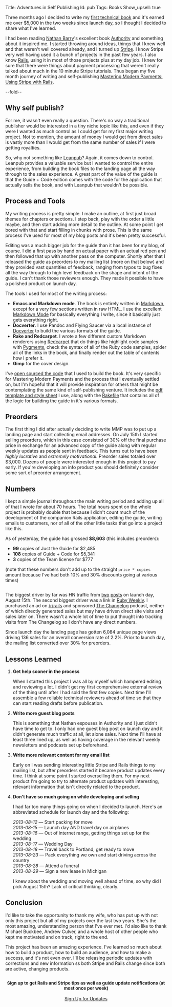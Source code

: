 Title: Adventures in Self Publishing
Id:    pub
Tags:  Books
Show_upsell: true

[mmp]: https://www.petekeen.net/mastering-modern-payments
[leanpub]: https://leanpub.com
[nathan]: http://nathanbarry.com
[authority]: http://nathanbarry.com/authority/
[docverter]: http://www.docverter.com
[redcarpet]: https://github.com/vmg/redcarpet
[markdown]: http://daringfireball.net/projects/markdown/
[markdown-mode]: http://jblevins.org/projects/markdown-mode/
[pygments-rb]: https://github.com/tmm1/pygments.rb
[mmp-builder]: https://github.com/peterkeen/mmp-builder
[pdf-template]: https://github.com/peterkeen/mmp-builder/blob/master/template.erb
[mmp-rakefile]: https://github.com/peterkeen/mmp-builder/blob/master/Rakefile
[hn-me]: https://news.ycombinator.com/item?id=6217792
[hn-jstorimer]: https://news.ycombinator.com/item?id=6220724
[/r/rails]: http://www.reddit.com/r/rails
[changelog]: http://thechangelog.com/101/
[ruby-weekly]: http://rubyweekly.com/archive/159.html
[stripe]: https://stripe.com
[rails]: http://rubyonrails.org

Three months ago I decided to write my [first technical book][mmp] and it's earned me over $5,000 in the two weeks since launch day, so I thought I decided to share what I've learned.

I had been reading [Nathan Barry][nathan]'s excellent book [Authority][authority] and something about it inspired me. I started throwing around ideas, things that I knew well and that weren't well covered already, and I turned up [Stripe][stripe]. I know Stripe very well having used it a bunch of projects in the past few years. I also know [Rails][rails], using it in most of those projects plus at my day job. I knew for sure that there were things about payment processing that weren't really talked about much in the 10 minute Stripe tutorials. Thus began my five month journey of writing and self-publishing [Mastering Modern Payments: Using Stripe with Rails][mmp].

--fold--

## Why self publish?

For me, it wasn't even really a question. There's no way a traditional publisher would be interested in a tiny niche topic like this, and even if they were I wanted as much control as I could get for my first major writing project. Not to mention, the amount of money I would get from direct sales is vastly more than I would get from the same number of sales if I were getting royalties.

So, why not something like [Leanpub][leanpub]? Again, it comes down to control. Leanpub provides a valuable service but I wanted to control the entire experience, from building the book files to the landing page all the way through to the sales experience. A great part of the value of the guide is that the Guide + Code edition comes with the code for the application that actually sells the book, and with Leanpub that wouldn't be possible.

## Process and Tools

My writing process is pretty simple. I make an outline, at first just broad themes for chapters or sections. I step back, play with the order a little maybe, and then start adding more detail to the outline. At some point I get bored with that and start filling in chunks with prose. This is the same process I've used for most of my blog posts and it's been pretty successful.

Editing was a much bigger job for the guide than it has been for my blog, of course. I did a first pass by hand on actual paper with an actual red pen and then followed that up with another pass on the computer. Shortly after that I released the guide as preorders to my mailing list (more on that below) and they provided vast quantities of feedback, ranging from typos to bug fixes all the way through to high level feedback on the shape and intent of the guide. I can't thank those reviewers enough. They made it possible to have a polished product on launch day.

The tools I used for most of the writing process:

* **Emacs and Markdown mode**. The book is entirely written in [Markdown][markdown], except for a very few sections written in raw HTML. I use the excellent [Markdown Mode][markdown-mode] for basically everything I write, since it basically just gets everything right.
* **Docverter**. I use Pandoc and Flying Saucer via a local instance of [Docverter][docverter] to build the various formats of the guide.
* **Rake and Redcarpet**. I wrote a few different custom Markdown renderers using [Redcarpet][redcarpet] that do things like highlight code samples with [Pygments][pygments-rb], check the syntax of all of the Ruby code samples, spider all of the links in the book, and finally render out the table of contents how I prefer it.
* **Gimp** for the cover design.

I've [open sourced the code][mmp-builder] that I used to build the book. It's very specific for Mastering Modern Payments and the process that I eventually settled on, but I'm hopeful that it will provide inspiration for others that might be contemplating the same kind of self-publishing venture. It includes the [pdf template and style sheet][pdf-template] I use, along with the [Rakefile][mmp-rakefile] that contains all of the logic for building the guide in it's various formats.

## Preorders

The first thing I did after actually deciding to write MMP was to put up a landing page and start collecting email addresses. On July 15th I started selling preorders, which in this case consisted of 30% off the final purchase price in exchange for an advanced copy of the guide along with regular weekly updates as people sent in feedback. This turns out to have been *highly lucrative* and *extremely motivational*. Preorder sales totaled over $3,000. Dozens of people were interested enough in this project to pay early. If you're developing an info product you should definitely consider some sort of preorder arrangement.

## Numbers

I kept a simple journal throughout the main writing period and adding up all of that I wrote for about 70 hours. The total hours spent on the whole project is probably double that because I didn't count much of the development of the companion Rails application, editing the guide, writing emails to customers, nor of all of the other little tasks that go into a project like this.

As of yesterday, the guide has grossed **$8,603** (this includes preorders):

* **99** copies of Just the Guide for $2,485
* **108** copies of Guide + Code for $5,341
* **3** copies of the Team license for $777

(note that these numbers don't add up to the straight `price * copies` amount because I've had both 10% and 30% discounts going at various times)

<div style="margin-bottom: 2em">
<script type="text/javascript" src="//ajax.googleapis.com/ajax/static/modules/gviz/1.0/chart.js"> {"dataSourceUrl":"//docs.google.com/spreadsheet/tq?key=0AscDwXudwdEhdExnZG9JS0VvbTI3T1pvdFB0R3p3N0E&transpose=0&headers=1&range=A1%3AC101&gid=0&pub=1","options":{"titleTextStyle":{"bold":true,"color":"#000","fontSize":16},"series":{"1":{"color":"#3366cc"},"0":{"color":"#dc3912","targetAxisIndex":1}},"animation":{"duration":500},"backgroundColor":{"fill":"#fcfcfc"},"width":724,"hAxis":{"useFormatFromData":true,"minValue":null,"viewWindowMode":null,"viewWindow":null,"maxValue":null},"vAxes":[{"title":null,"useFormatFromData":true,"minValue":null,"viewWindow":{"min":null,"max":null},"maxValue":null},{"useFormatFromData":true,"minValue":null,"viewWindow":{"min":null,"max":null},"maxValue":null}],"title":"Gross and Page Views by Date","booleanRole":"certainty","height":254,"legend":"top","isStacked":false,"tooltip":{}},"state":{},"view":{"columns":[{"calc":"stringify","type":"string","sourceColumn":0},1,2]},"isDefaultVisualization":true,"chartType":"ColumnChart","chartName":"Chart 1"} </script>
</div>
<div style="margin-bottom: 2em">
<script type="text/javascript" src="//ajax.googleapis.com/ajax/static/modules/gviz/1.0/chart.js"> {"dataSourceUrl":"//docs.google.com/spreadsheet/tq?key=0AscDwXudwdEhdExnZG9JS0VvbTI3T1pvdFB0R3p3N0E&transpose=0&headers=1&range=A1%3AC100&gid=1&pub=1","options":{"titleTextStyle":{"bold":true,"color":"#000","fontSize":16},"vAxes":[{"title":null,"useFormatFromData":true,"minValue":null,"viewWindow":{"min":null,"max":null},"maxValue":null},{"useFormatFromData":true,"minValue":null,"viewWindow":{"min":null,"max":null},"maxValue":null}],"series":{"1":{"targetAxisIndex":1}},"title":"Count and Amount by Product","booleanRole":"certainty","height":307,"animation":{"duration":500},"backgroundColor":{"fill":"#fcfcfc"},"legend":"top","width":648,"hAxis":{"useFormatFromData":true,"minValue":null,"viewWindowMode":null,"viewWindow":null,"maxValue":null},"isStacked":false},"state":{},"view":{},"isDefaultVisualization":true,"chartType":"ColumnChart","chartName":"Chart 2"} </script>
</div>

The biggest driver by far was HN traffic from [two][hn-me] [posts][hn-jstorimer] on launch day, August 15th. The second biggest driver was a link in [Ruby Weekly][ruby-weekly]. I purchased an ad on [/r/rails][] and sponsored [The Changelog][changelog] podcast, neither of which directly generated sales but may have driven direct site visits and sales later on. There wasn't a whole lot of time to put thought into tracking visits from The Changelog so I don't have any direct numbers.

Since launch day the landing page has gotten 6,084 unique page views driving 136 sales for an overall conversion rate of 2.2%. Prior to launch day, the mailing list converted over 30% for preorders.

## Lessons Learned

1. **Get help sooner in the process**

    When I started this project I was all by myself which hampered editing and reviewing a lot. I didn't get my first comprehensive external review of the thing until after I had sold the first few copies. Next time I'll assemble a few reliable technical reviewers ahead of time so that they can start reading drafts before publication.

2. **Write more guest blog posts**

    This is something that Nathan espouses in Authority and I just didn't have time to get to. I only had one guest blog post on launch day and it didn't generate much traffic at all, let alone sales. Next time I'll have at least three lined up, as well as having coverage in the relevant weekly newsletters and podcasts set up beforehand.

3. **Write more relevant content for my email list**

    Early on I was sending interesting little Stripe and Rails things to my mailing list, but after preorders started it became product updates every time. I think at some point I started overselling them. For my next product I'm going to try to alternate product updates with interesting, relevant information that isn't directly related to the product.

4. **Don't have so much going on while developing and selling**

    I had far too many things going on when I decided to launch. Here's an abbreviated schedule for launch day and the following:

    *2013-08-12* &mdash; Start packing for move  
    *2013-08-15* &mdash; Launch day AND travel day on airplanes  
    *2013-08-16* &mdash; Out of internet range, getting things set up   for the wedding  
    *2013-08-17* &mdash; Wedding Day  
    *2013-08-18* &mdash; Travel back to Portland, get ready to move  
    *2013-08-23* &mdash; Pack everything we own and start driving across the country  
    *2013-08-28* &mdash; Attend a funeral  
    *2013-08-29* &mdash; Sign a new lease in Michigan  

    I knew about the wedding and moving well ahead of time, so why did I pick August 15th? Lack of critical thinking, clearly.

## Conclusion

I'd like to take the opportunity to thank my wife, who has put up with not only this project but all of my projects over the last two years. She's the most amazing, understanding person that I've ever met. I'd also like to thank Michael Buckbee, Andrew Culver, and a whole host of other people who kept me motivated and on track, right to the end.

This project has been an amazing experience. I've learned so much about how to build a product, how to build an audience, and how to make a success, and it's not even over. I'll be releasing periodic updates with corrections and new information ss both Stripe and Rails change since both are active, changing products.

<div class="well" style="margin-top: 2em; margin-bottom: 2em; text-align: center;">
  <h3><small>Sign up to get Rails and Stripe tips as well as guide update notifications (at most once per week)</small></h3>
  <a class="btn btn-primary btn-large" href="/signup">Sign Up for Updates</a>
</div>
